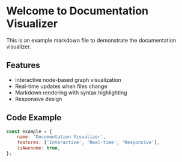 # Welcome to Documentation Visualizer

This is an example markdown file to demonstrate the documentation visualizer.

## Features

- Interactive node-based graph visualization
- Real-time updates when files change
- Markdown rendering with syntax highlighting
- Responsive design

## Code Example

```javascript
const example = {
	name: 'Documentation Visualizer',
	features: ['Interactive', 'Real-time', 'Responsive'],
	isAwesome: true,
};
```

